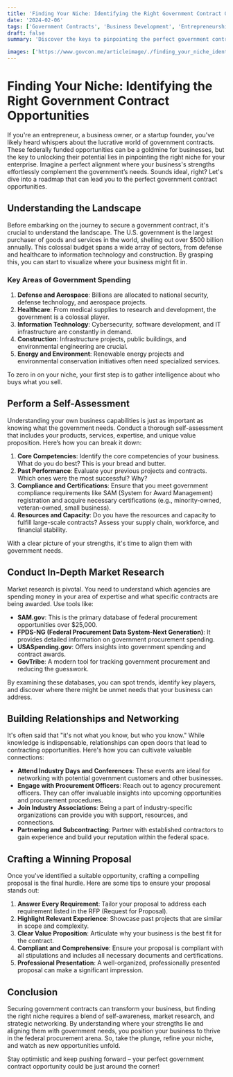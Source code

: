 ```yaml
---
title: 'Finding Your Niche: Identifying the Right Government Contract Opportunities'
date: '2024-02-06'
tags: ['Government Contracts', 'Business Development', 'Entrepreneurship']
draft: false
summary: 'Discover the keys to pinpointing the perfect government contract opportunities for your business, ensuring a competitive edge and a prosperous venture into the world of federal procurement.'

images: ['https://www.govcon.me/articleimage/./finding_your_niche_identifying_the_right_government_contract_opportunities.webp']
---
```


# Finding Your Niche: Identifying the Right Government Contract Opportunities

If you're an entrepreneur, a business owner, or a startup founder, you've likely heard whispers about the lucrative world of government contracts. These federally funded opportunities can be a goldmine for businesses, but the key to unlocking their potential lies in pinpointing the right niche for your enterprise. Imagine a perfect alignment where your business's strengths effortlessly complement the government’s needs. Sounds ideal, right? Let's dive into a roadmap that can lead you to the perfect government contract opportunities.

## Understanding the Landscape

Before embarking on the journey to secure a government contract, it's crucial to understand the landscape. The U.S. government is the largest purchaser of goods and services in the world, shelling out over $500 billion annually. This colossal budget spans a wide array of sectors, from defense and healthcare to information technology and construction. By grasping this, you can start to visualize where your business might fit in.

### Key Areas of Government Spending

1. **Defense and Aerospace**: Billions are allocated to national security, defense technology, and aerospace projects.
2. **Healthcare**: From medical supplies to research and development, the government is a colossal player.
3. **Information Technology**: Cybersecurity, software development, and IT infrastructure are constantly in demand.
4. **Construction**: Infrastructure projects, public buildings, and environmental engineering are crucial.
5. **Energy and Environment**: Renewable energy projects and environmental conservation initiatives often need specialized services.

To zero in on your niche, your first step is to gather intelligence about who buys what you sell.

## Perform a Self-Assessment

Understanding your own business capabilities is just as important as knowing what the government needs. Conduct a thorough self-assessment that includes your products, services, expertise, and unique value proposition. Here’s how you can break it down:

1. **Core Competencies**: Identify the core competencies of your business. What do you do best? This is your bread and butter.
2. **Past Performance**: Evaluate your previous projects and contracts. Which ones were the most successful? Why?
3. **Compliance and Certifications**: Ensure that you meet government compliance requirements like SAM (System for Award Management) registration and acquire necessary certifications (e.g., minority-owned, veteran-owned, small business).
4. **Resources and Capacity**: Do you have the resources and capacity to fulfill large-scale contracts? Assess your supply chain, workforce, and financial stability.

With a clear picture of your strengths, it's time to align them with government needs.

## Conduct In-Depth Market Research

Market research is pivotal. You need to understand which agencies are spending money in your area of expertise and what specific contracts are being awarded. Use tools like:

- **SAM.gov**: This is the primary database of federal procurement opportunities over $25,000.
- **FPDS-NG (Federal Procurement Data System-Next Generation)**: It provides detailed information on government procurement spending.
- **USASpending.gov**: Offers insights into government spending and contract awards.
- **GovTribe**: A modern tool for tracking government procurement and reducing the guesswork.

By examining these databases, you can spot trends, identify key players, and discover where there might be unmet needs that your business can address.

## Building Relationships and Networking

It's often said that "it's not what you know, but who you know." While knowledge is indispensable, relationships can open doors that lead to contracting opportunities. Here's how you can cultivate valuable connections:

- **Attend Industry Days and Conferences**: These events are ideal for networking with potential government customers and other businesses.
- **Engage with Procurement Officers**: Reach out to agency procurement officers. They can offer invaluable insights into upcoming opportunities and procurement procedures.
- **Join Industry Associations**: Being a part of industry-specific organizations can provide you with support, resources, and connections.
- **Partnering and Subcontracting**: Partner with established contractors to gain experience and build your reputation within the federal space.

## Crafting a Winning Proposal

Once you've identified a suitable opportunity, crafting a compelling proposal is the final hurdle. Here are some tips to ensure your proposal stands out:

1. **Answer Every Requirement**: Tailor your proposal to address each requirement listed in the RFP (Request for Proposal).
2. **Highlight Relevant Experience**: Showcase past projects that are similar in scope and complexity.
3. **Clear Value Proposition**: Articulate why your business is the best fit for the contract.
4. **Compliant and Comprehensive**: Ensure your proposal is compliant with all stipulations and includes all necessary documents and certifications.
5. **Professional Presentation**: A well-organized, professionally presented proposal can make a significant impression.

## Conclusion

Securing government contracts can transform your business, but finding the right niche requires a blend of self-awareness, market research, and strategic networking. By understanding where your strengths lie and aligning them with government needs, you position your business to thrive in the federal procurement arena. So, take the plunge, refine your niche, and watch as new opportunities unfold.

Stay optimistic and keep pushing forward – your perfect government contract opportunity could be just around the corner!